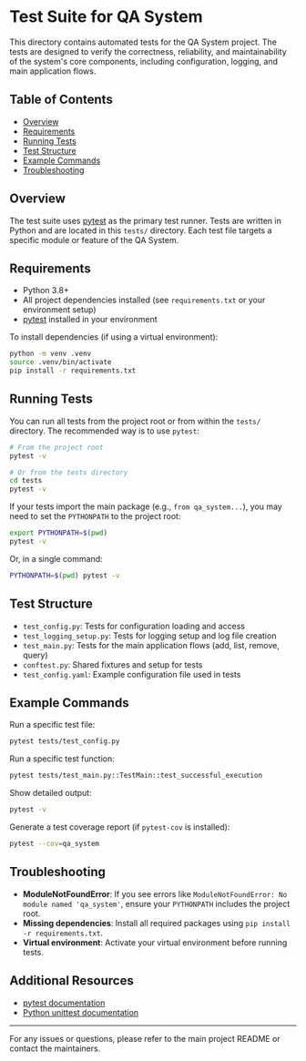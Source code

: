 # Test Suite for QA System

This directory contains automated tests for the QA System project. The tests are designed to verify the correctness, reliability, and maintainability of the system's core components, including configuration, logging, and main application flows.

## Table of Contents
- [Overview](#overview)
- [Requirements](#requirements)
- [Running Tests](#running-tests)
- [Test Structure](#test-structure)
- [Example Commands](#example-commands)
- [Troubleshooting](#troubleshooting)

## Overview
The test suite uses [pytest](https://docs.pytest.org/) as the primary test runner. Tests are written in Python and are located in this `tests/` directory. Each test file targets a specific module or feature of the QA System.

## Requirements
- Python 3.8+
- All project dependencies installed (see `requirements.txt` or your environment setup)
- [pytest](https://docs.pytest.org/) installed in your environment

To install dependencies (if using a virtual environment):

```bash
python -m venv .venv
source .venv/bin/activate
pip install -r requirements.txt
```

## Running Tests

You can run all tests from the project root or from within the `tests/` directory. The recommended way is to use `pytest`:

```bash
# From the project root
pytest -v

# Or from the tests directory
cd tests
pytest -v
```

If your tests import the main package (e.g., `from qa_system...`), you may need to set the `PYTHONPATH` to the project root:

```bash
export PYTHONPATH=$(pwd)
pytest -v
```

Or, in a single command:

```bash
PYTHONPATH=$(pwd) pytest -v
```

## Test Structure
- `test_config.py`: Tests for configuration loading and access
- `test_logging_setup.py`: Tests for logging setup and log file creation
- `test_main.py`: Tests for the main application flows (add, list, remove, query)
- `conftest.py`: Shared fixtures and setup for tests
- `test_config.yaml`: Example configuration file used in tests

## Example Commands

Run a specific test file:

```bash
pytest tests/test_config.py
```

Run a specific test function:

```bash
pytest tests/test_main.py::TestMain::test_successful_execution
```

Show detailed output:

```bash
pytest -v
```

Generate a test coverage report (if `pytest-cov` is installed):

```bash
pytest --cov=qa_system
```

## Troubleshooting
- **ModuleNotFoundError**: If you see errors like `ModuleNotFoundError: No module named 'qa_system'`, ensure your `PYTHONPATH` includes the project root.
- **Missing dependencies**: Install all required packages using `pip install -r requirements.txt`.
- **Virtual environment**: Activate your virtual environment before running tests.

## Additional Resources
- [pytest documentation](https://docs.pytest.org/)
- [Python unittest documentation](https://docs.python.org/3/library/unittest.html)

---

For any issues or questions, please refer to the main project README or contact the maintainers. 